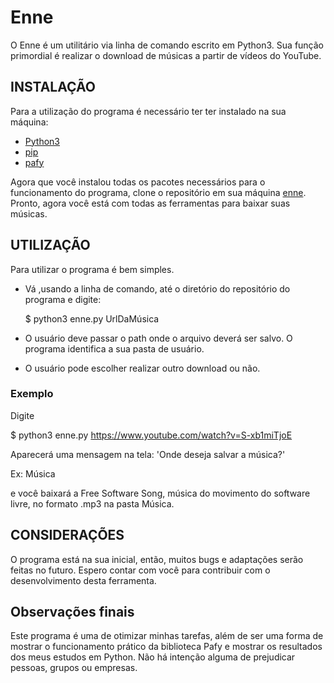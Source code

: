 # Enne

O Enne é um utilitário via linha de comando escrito em Python3. Sua função primordial é realizar o download de músicas a partir de vídeos do YouTube.

## INSTALAÇÃO

Para a utilização do programa é necessário ter ter instalado na sua máquina:

- [Python3](https://www.python.org/downloads/)
- [pip](https://pypi.org/project/pip/)
- [pafy](https://pypi.org/project/pafy/)

Agora que você instalou todas os pacotes necessários para o funcionamento do programa, clone o repositório em sua máquina [enne](https://github.com/viktorsht/enne.git).  
Pronto, agora você está com todas as ferramentas para baixar suas músicas.  

## UTILIZAÇÃO

Para utilizar o programa é bem simples.
- Vá ,usando a linha de comando, até o diretório do repositório do programa e digite:

  $ python3 enne.py UrlDaMúsica

- O usuário deve passar o path onde o arquivo deverá ser salvo. O programa identifica a sua pasta de usuário.

- O usuário pode escolher realizar outro download ou não.

### Exemplo

Digite  


  $ python3 enne.py https://www.youtube.com/watch?v=S-xb1miTjoE

Aparecerá uma mensagem na tela: 'Onde deseja salvar a música?'   

  Ex: Música   

e você baixará a Free Software Song, música do movimento do software livre, no formato .mp3 na pasta Música.

## CONSIDERAÇÕES

O programa está na sua inicial, então, muitos bugs e adaptações serão feitas no futuro. Espero contar com você para contribuir com o desenvolvimento desta ferramenta.

## Observações finais

Este programa é uma de otimizar minhas tarefas, além de ser uma forma de mostrar o funcionamento prático da biblioteca Pafy e mostrar os resultados dos meus estudos em Python. Não há intenção alguma de prejudicar pessoas, grupos ou empresas.
